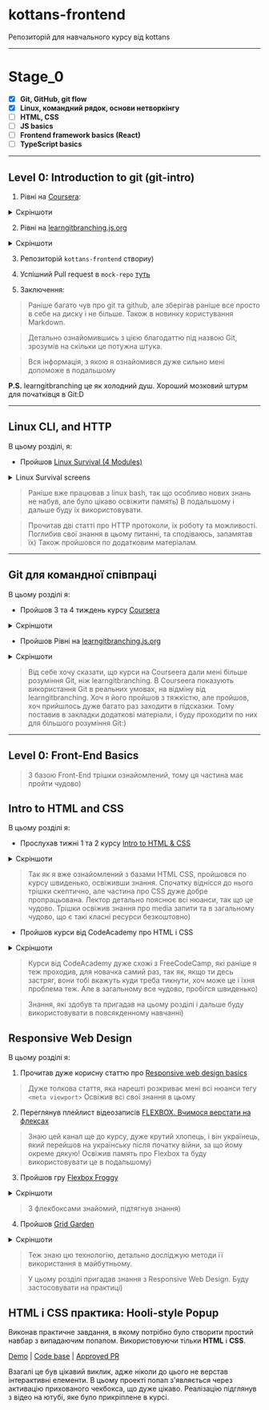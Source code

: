 # kottans-frontend
Репозиторій для навчального курсу від kottans

___
# Stage_0

 - [x] **Git, GitHub, git flow**
 - [x] **Linux, командний рядок, основи нетворкінгу**
 - [ ] **HTML, CSS**
 - [ ] **JS basics**
 - [ ] **Frontend framework basics (React)**
 - [ ] **TypeScript basics**

___


## **Level 0:** Introduction to git (git-intro)


1. Рівні на [Coursera](https://www.coursera.org/learn/introduction-git-github): 

<details>
<summary>Скріншоти</summary>

![Week 1](./img/git_w1.png)

![Week 2](./img/git_w2.png)

</details>


2. Рівні на [learngitbranching.js.org](http://learngitbranching.js.org)


<details>
<summary>Скріншоти</summary>

![Основи: Introduction Sequence](./img/learn_git_branch_1.png)

![Віддалені репозиторії: Push & Pull -- віддалені репозиторії в Git!](./img/learn_git_branch_2.png)

</details>

3. Репозиторій `kottans-frontend` створиу)

4. Успішний Pull request в `mock-repo` [туть](https://github.com/kottans/mock-repo/pull/761)

5. Заключення:
>Раніше багато чув про git та github, але зберігав раніше все просто в себе на диску і не більше. Також в новинку користування Markdown.

>Детально ознайомившись з цією благодаттю під назвою Git, зрозумів на скільки це потужна штука.

>Вся інформація, з якою я ознайомився дуже сильно мені допоможе в подальшому

**P.S.** learngitbranching це як холодний душ. Хороший мозковий штурм для початківця в Git:D

___

## Linux CLI, and HTTP

 В цьому розділі, я: 
 - Пройшов [Linux Survival (4 Modules)](https://linuxsurvival.com/linux-tutorial-introduction/)


<details>
<summary>Linux Survival screens</summary>

![cli_1](./task_linux_cli/cli_1.png)
![cli_2](./task_linux_cli/cli_2.png)
![cli_3](./task_linux_cli/cli_3.png)
![cli_4](./task_linux_cli/cli_4.png)

</details>



>Раніше вже працював з linux bash, так що особливо нових знань не набув, але було цікаво освіжити память) В подальшому і дальше буду їх використовувати.

>Прочитав дві статті про HTTP протоколи, їх роботу та можливості. Поглибив свої знання в цьому питанні, та сподіваюсь, запамятав їх)
Також пройшовся по додатковим матеріалам.

___

## Git для командної співпраці

В цьому розділі я:

 - Пройшов 3 та 4 тиждень курсу [Coursera](https://www.coursera.org/learn/introduction-git-github)
 
<details>
<summary>Скріншоти</summary>

![courseera_task1](./task_git_collaboration/courseera_w3.png)
![courseera_task2](./task_git_collaboration/courseera_w4.png)

</details>

- Пройшов Рівні на [learngitbranching.js.org](http://learngitbranching.js.org)

<details>
<summary>Скріншоти</summary>

![git_col1](./task_git_collaboration/learngit_1.png)
![git_col2](./task_git_collaboration/learngit_2.png)
</details>

> Від себе хочу сказати, що курси на Courseera дали мені більше розуміння Git, ніж learngitbranching. В Courseera показують використання Git в реальних умовах, на відміну від learngitbranching. Хоч я його пройшов з тяжкістю, але пройшов, хоч прийшлось дуже багато раз заходити в підсказки. Тому поставив в закладки додаткові матеріали, і буду проходити по них для більшого розуміння Git:)

___


## **Level 0:** Front-End Basics

> З базою Front-End трішки ознайомлений, тому ця частина має пройти чудово)

## Intro to HTML and CSS

В цьому розділі я:
- Прослухав тижні 1 та 2 курсу [Intro to HTML & CSS](https://www.coursera.org/learn/html-css-javascript-for-web-developers)

<details>
<summary>Скріншоти</summary>

![courseera_w1](./task_html_css_intro/courseera_w1.png)
![courseera_w2](./task_html_css_intro/courseera_w2.png)

</details>

> Так як я вже ознайомлений з базами HTML CSS, пройшовся по курсу швиденько, освіживши знання. Спочатку віднісся до нього трішки скептично, але частина про CSS дуже добре пропрацьована. Лектор детально пояснює всі нюанси, так що це чудово. Трішки освіжив знання про media запити та в загальному чудово, що є такі класні ресурси безкоштовно)

- Пройшов курси від CodeAcademy про HTML і CSS
<details>
<summary>Скріншоти</summary>

![codeacademy](./task_html_css_intro/codeacademy.png)

</details>

> Курси від CodeAcademy дуже схожі з FreeCodeCamp, які раніше я теж проходив, для новачка самий раз, так як, якщо ти десь застряг, вони тобі вкажуть куди треба тикнути, хоч може це і їхня проблема теж. Але в загальному все чудово, пробігся швиденько)

>Знання, які здобув та пригадав на цьому розділі і дальше буду використовувати в повсякденному навчанні)

## Responsive Web Design

В цьому розділі я:

1. Прочитав дуже корисну статтю про [Responsive web design basics](https://web.dev/i18n/en/responsive-web-design-basics/) 
>Дуже толкова стаття, яка нарешті розкриває мені всі нюанси тегу `<meta viewport>` Освіжив всі свої знання в цьому

2. Переглянув плейлист відеозаписів [FLEXBOX. Вчимося верстати на флексах](https://www.youtube.com/playlist?list=PLM6XATa8CAG5mPV60dMmjMRrHVW4LmV2x) 
>Знаю цей канал ще до курсу, дуже крутий хлопець, і він українець, який перейшов на українську після початку війни, за що йому окреме дякую! Освіжив память про Flexbox та буду використовувати це в подальшому)

3. Пройшов гру [Flexbox Froggy](http://flexboxfroggy.com/)
<details>
<summary>Скріншоти</summary>

![courseera_w2](./task_responsive_web_design/flexbox_froggy.png)

</details>

>З флекбоксами знайомий, підтягнув знання)

4. Пройшов [Grid Garden](http://cssgridgarden.com/)

<details>
<summary>Скріншоти</summary>

![courseera_w2](./task_responsive_web_design/grid_garden.png)

</details>

>Теж знаю цю технологію, детально досліджую методи її використання в майбутньому.

>У цьому розділі пригадав знання з Responsive Web Design. Буду застосовувати на практиці)

## HTML і CSS практика: Hooli-style Popup


Виконав практичне завдання, в якому потрібно було створити простий навбар з випадаючим попапом. Використовуючи тільки **HTML** і **CSS**.

[Demo](https://serentinos.github.io/html-css-popup/) |
[Code base](https://github.com/serentinos/html-css-popup) | 
[Approved PR](https://github.com/kottans/frontend-2022-homeworks/pull/125)

Взагалі це був цікавий виклик, адже ніколи до цього не верстав інтерактивні елементи. В цьому проекті попап з'являється через активацію прихованого чекбокса, що дуже цікаво. Реалізацію підглянув з відео на ютубі, яке було прикріплене в курсі. 


